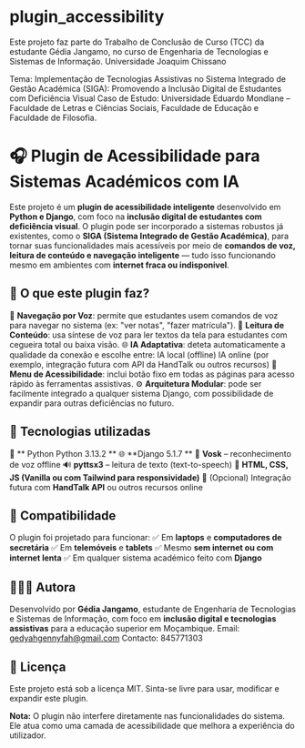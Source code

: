 # plugin_accessibility

Este projeto faz parte do Trabalho de Conclusão de Curso (TCC) da estudante Gédia Jangamo,
no curso de Engenharia de Tecnologias e Sistemas de Informação. Universidade Joaquim Chissano

Tema: Implementação de Tecnologias Assistivas no Sistema Integrado de Gestão Académica (SIGA):
Promovendo a Inclusão Digital de Estudantes com Deficiência Visual Caso de Estudo:
Universidade Eduardo Mondlane – Faculdade de Letras e Ciências Sociais, Faculdade de Educação e Faculdade de Filosofia.


# 🎧 Plugin de Acessibilidade para Sistemas Académicos com IA

Este projeto é um **plugin de acessibilidade inteligente** desenvolvido em **Python e Django**, com foco na **inclusão digital de estudantes com deficiência visual**. O plugin pode ser incorporado a sistemas robustos já existentes, como o **SIGA (Sistema Integrado de Gestão Académica)**, para tornar suas funcionalidades mais acessíveis por meio de **comandos de voz, leitura de conteúdo e navegação inteligente** — tudo isso funcionando mesmo em ambientes com **internet fraca ou indisponivel**.

## 🧩 O que este plugin faz?

📢 **Navegação por Voz**: permite que estudantes usem comandos de voz para navegar no sistema (ex: "ver notas", "fazer matrícula").
🧠 **Leitura de Conteúdo**: usa síntese de voz para ler textos da tela para estudantes com cegueira total ou baixa visão.
🌐 **IA Adaptativa**: deteta automaticamente a qualidade da conexão e escolhe entre:
IA local (offline)
IA online (por exemplo, integração futura com API da HandTalk ou outros recursos)
🧭 **Menu de Acessibilidade**: inclui botão fixo em todas as páginas para acesso rápido às ferramentas assistivas.
⚙️ **Arquitetura Modular**: pode ser facilmente integrado a qualquer sistema Django, com possibilidade de expandir para outras deficiências no futuro.

## 🚀 Tecnologias utilizadas

🐍 ** Python Python 3.13.2 **
🌐 **Django 5.1.7 **
🧠 **Vosk** – reconhecimento de voz offline
🔊 **pyttsx3** – leitura de texto (text-to-speech)
🧱 **HTML, CSS, JS (Vanilla ou com Tailwind para responsividade)**
🔁 (Opcional) Integração futura com **HandTalk API** ou outros recursos online

## 📱 Compatibilidade

O plugin foi projetado para funcionar:
✅ Em **laptops** e **computadores de secretária**
✅ Em **telemóveis** e **tablets**
✅ Mesmo **sem internet ou com internet lenta**
✅ Em qualquer sistema académico feito com **Django**

## 👩🏽‍💻 Autora
 Desenvolvido por **Gédia Jangamo**, estudante de Engenharia de Tecnologias e Sistemas de Informação, com foco em **inclusão digital e tecnologias assistivas** para
 a educação superior em Moçambique.
 Email: gedyahgennyfah@gmail.com
 Contacto: 845771303

## 📜 Licença
Este projeto está sob a licença MIT. Sinta-se livre para usar, modificar e expandir este plugin.

**Nota:** O plugin não interfere diretamente nas funcionalidades do sistema. Ele atua como uma camada de acessibilidade que melhora a experiência do utilizador.
